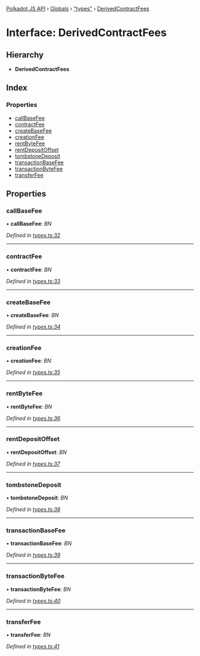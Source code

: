 [Polkadot JS API](../README.md) › [Globals](../globals.md) › ["types"](../modules/_types_.md) › [DerivedContractFees](_types_.derivedcontractfees.md)

# Interface: DerivedContractFees

## Hierarchy

* **DerivedContractFees**

## Index

### Properties

* [callBaseFee](_types_.derivedcontractfees.md#callbasefee)
* [contractFee](_types_.derivedcontractfees.md#contractfee)
* [createBaseFee](_types_.derivedcontractfees.md#createbasefee)
* [creationFee](_types_.derivedcontractfees.md#creationfee)
* [rentByteFee](_types_.derivedcontractfees.md#rentbytefee)
* [rentDepositOffset](_types_.derivedcontractfees.md#rentdepositoffset)
* [tombstoneDeposit](_types_.derivedcontractfees.md#tombstonedeposit)
* [transactionBaseFee](_types_.derivedcontractfees.md#transactionbasefee)
* [transactionByteFee](_types_.derivedcontractfees.md#transactionbytefee)
* [transferFee](_types_.derivedcontractfees.md#transferfee)

## Properties

###  callBaseFee

• **callBaseFee**: *BN*

*Defined in [types.ts:32](https://github.com/polkadot-js/api/blob/6075a21efb/packages/api-derive/src/types.ts#L32)*

___

###  contractFee

• **contractFee**: *BN*

*Defined in [types.ts:33](https://github.com/polkadot-js/api/blob/6075a21efb/packages/api-derive/src/types.ts#L33)*

___

###  createBaseFee

• **createBaseFee**: *BN*

*Defined in [types.ts:34](https://github.com/polkadot-js/api/blob/6075a21efb/packages/api-derive/src/types.ts#L34)*

___

###  creationFee

• **creationFee**: *BN*

*Defined in [types.ts:35](https://github.com/polkadot-js/api/blob/6075a21efb/packages/api-derive/src/types.ts#L35)*

___

###  rentByteFee

• **rentByteFee**: *BN*

*Defined in [types.ts:36](https://github.com/polkadot-js/api/blob/6075a21efb/packages/api-derive/src/types.ts#L36)*

___

###  rentDepositOffset

• **rentDepositOffset**: *BN*

*Defined in [types.ts:37](https://github.com/polkadot-js/api/blob/6075a21efb/packages/api-derive/src/types.ts#L37)*

___

###  tombstoneDeposit

• **tombstoneDeposit**: *BN*

*Defined in [types.ts:38](https://github.com/polkadot-js/api/blob/6075a21efb/packages/api-derive/src/types.ts#L38)*

___

###  transactionBaseFee

• **transactionBaseFee**: *BN*

*Defined in [types.ts:39](https://github.com/polkadot-js/api/blob/6075a21efb/packages/api-derive/src/types.ts#L39)*

___

###  transactionByteFee

• **transactionByteFee**: *BN*

*Defined in [types.ts:40](https://github.com/polkadot-js/api/blob/6075a21efb/packages/api-derive/src/types.ts#L40)*

___

###  transferFee

• **transferFee**: *BN*

*Defined in [types.ts:41](https://github.com/polkadot-js/api/blob/6075a21efb/packages/api-derive/src/types.ts#L41)*
